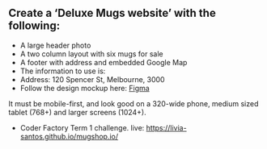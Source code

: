 
## Create a ‘Deluxe Mugs website’ with the following:

- A large header photo
- A two column layout with six mugs for sale
- A footer with address and embedded Google Map
- The information to use is:
- Address: 120 Spencer St, Melbourne, 3000
- Follow the design mockup here:
 [Figma]( https://www.figma.com/file/FQ1ZsjDNrDIR3VJxNZQ0dzQK/Deluxe-Mug-Shop)

It must be mobile-first, and look good on a 320-wide phone, medium sized tablet (768+) and larger screens (1024+).

- Coder Factory Term 1 challenge.
live: https://livia-santos.github.io/mugshop.io/ 
